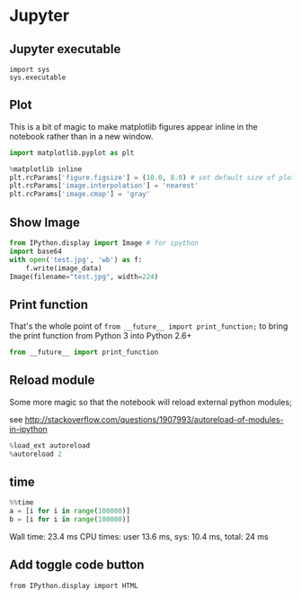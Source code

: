 # Jupyter

## Jupyter executable

```
import sys
sys.executable
```

## Plot

This is a bit of magic to make matplotlib figures appear inline in the notebook rather than in a new window.

```python
import matplotlib.pyplot as plt

%matplotlib inline
plt.rcParams['figure.figsize'] = (10.0, 8.0) # set default size of plots
plt.rcParams['image.interpolation'] = 'nearest'
plt.rcParams['image.cmap'] = 'gray'
```

## Show Image

```python
from IPython.display import Image # for ipython
import base64
with open('test.jpg', 'wb') as f:
    f.write(image_data)
Image(filename="test.jpg", width=224)
```

## Print function

That's the whole point of `from __future__ import print_function;` to bring the print function from Python 3 into Python
2.6+

```python
from __future__ import print_function
```

## Reload module

Some more magic so that the notebook will reload external python modules;

see http://stackoverflow.com/questions/1907993/autoreload-of-modules-in-ipython

```python
%load_ext autoreload
%autoreload 2
```

## time

```python
%%time
a = [i for i in range(100000)]
b = [i for i in range(100000)]
```

Wall time: 23.4 ms CPU times: user 13.6 ms, sys: 10.4 ms, total: 24 ms

## Add toggle code button

```
from IPython.display import HTML
```
